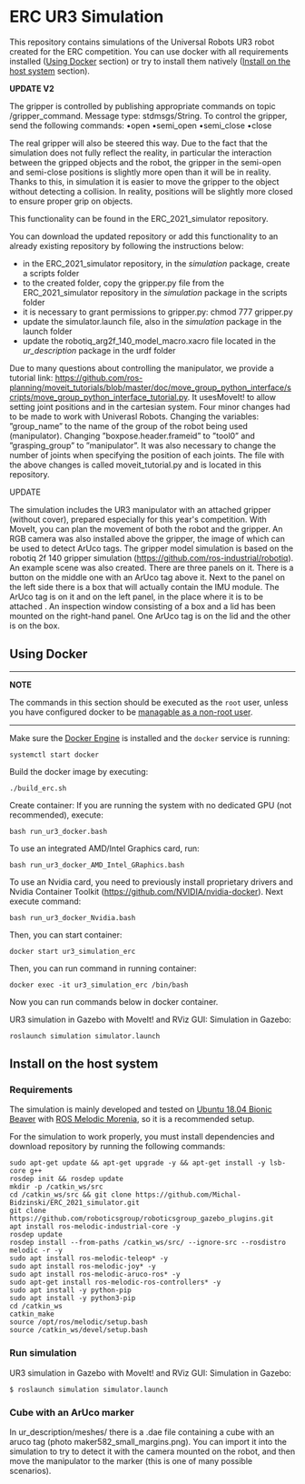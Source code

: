 # ERC UR3 Simulation

This repository contains simulations of the Universal Robots UR3 robot created for the ERC competition. You can use docker with all requirements installed  ([Using Docker](#using-docker) section) or try to install them natively ([Install on the host system](#install-on-the-host-system) section).

**UPDATE V2**

The gripper is controlled by publishing appropriate commands on topic /gripper_command. Message type: stdmsgs/String. To control the gripper, send the following commands:
•open
•semi_open
•semi_close
•close

The real gripper will also be steered this way. Due to the fact that the simulation does not fully reflect the reality, in particular the interaction between the gripped objects and the robot, the gripper in the semi-open and semi-close positions is slightly more open than it will be in reality. Thanks to this, in simulation it is easier to move the gripper to the object without detecting a collision. In reality, positions will be slightly more closed to ensure proper grip on objects. 

This functionality can be found in the ERC_2021_simulator repository.

You can download the updated repository or add this functionality to an already existing repository by following the instructions below: 
- in the ERC_2021_simulator repository, in the *simulation* package, create a scripts folder 
- to the created folder, copy the gripper.py file from the ERC_2021_simulator repository in the *simulation* package in the scripts folder 
- it is necessary to grant permissions to gripper.py: chmod 777 gripper.py
- update the simulator.launch file, also in the *simulation* package in the launch folder 
- update the robotiq_arg2f_140_model_macro.xacro file located in the *ur_description* package in the urdf folder 

Due to many questions about controlling the manipulator, we provide a tutorial link: https://github.com/ros-planning/moveit_tutorials/blob/master/doc/move_group_python_interface/scripts/move_group_python_interface_tutorial.py. It usesMoveIt! to allow setting joint positions and in the cartesian system. Four minor changes had to be made to work with Univerasl Robots. Changing  the variables: ”group_name” to the name of the group of the robot being used (manipulator). Changing ”boxpose.header.frameid” to ”tool0” and ”grasping_group” to ”manipulator”. It was also necessary to change the number of joints when specifying the position of each joints. The file with the above changes is called moveit_tutorial.py and is located in this repository. 


UPDATE

The simulation includes the UR3 manipulator with an attached gripper (without cover), prepared especially for this year's competition. With MoveIt, you can plan the movement of both the robot and the gripper. An RGB camera was also installed above the gripper, the image of which can be used to detect ArUco tags. The gripper model simulation is based on the robotiq 2f 140 gripper simulation (https://github.com/ros-industrial/robotiq).
An example scene was also created. There are three panels on it. There is a button on the middle one with an ArUco tag above it. Next to the panel on the left side there is a box that will actually contain the IMU module. The ArUco tag is on it and on the left panel, in the place where it is to be attached . An inspection window consisting of a box and a lid has been mounted on the right-hand panel. One ArUco tag is on the lid and the other is on the box. 


## Using Docker

---
**NOTE**

The commands in this section should be executed as the `root` user, unless you have configured docker to be [managable as a non-root user](https://docs.docker.com/engine/install/linux-postinstall/).

---

Make sure the [Docker Engine](https://docs.docker.com/engine/install/#server) is installed and the `docker` service is running:
```
systemctl start docker
```
Build the docker image by executing:
```
./build_erc.sh 
```
Create container:
If you are running the system with no dedicated GPU (not recommended), execute:
```
bash run_ur3_docker.bash
```
To use an integrated AMD/Intel Graphics card, run:
```
bash run_ur3_docker_AMD_Intel_GRaphics.bash
```
To use an Nvidia card, you need to previously install proprietary drivers and Nvidia Container Toolkit (https://github.com/NVIDIA/nvidia-docker). Next execute command:
``` 
bash run_ur3_docker_Nvidia.bash
```
Then, you can start container:
```
docker start ur3_simulation_erc
```
Then, you can run command in running container:
```
docker exec -it ur3_simulation_erc /bin/bash
```

Now you can run commands below in docker container.

UR3 simulation in Gazebo with MoveIt! and RViz GUI:
Simulation in Gazebo:
```
roslaunch simulation simulator.launch 
```
## Install on the host system

### Requirements

The simulation is mainly developed and tested on [Ubuntu 18.04 Bionic Beaver](https://releases.ubuntu.com/18.04/) with [ROS Melodic Morenia](http://wiki.ros.org/melodic/Installation/Ubuntu), so it is a recommended setup. 

For the simulation to work properly, you must install dependencies and download repository by running the following commands: 
``` 
sudo apt-get update && apt-get upgrade -y && apt-get install -y lsb-core g++
rosdep init && rosdep update
mkdir -p /catkin_ws/src
cd /catkin_ws/src && git clone https://github.com/Michal-Bidzinski/ERC_2021_simulator.git
git clone https://github.com/roboticsgroup/roboticsgroup_gazebo_plugins.git
apt install ros-melodic-industrial-core -y
rosdep update
rosdep install --from-paths /catkin_ws/src/ --ignore-src --rosdistro melodic -r -y
sudo apt install ros-melodic-teleop* -y
sudo apt install ros-melodic-joy* -y
sudo apt install ros-melodic-aruco-ros* -y
sudo apt-get install ros-melodic-ros-controllers* -y
sudo apt install -y python-pip
sudo apt install -y python3-pip
cd /catkin_ws
catkin_make
source /opt/ros/melodic/setup.bash
source /catkin_ws/devel/setup.bash
```
### Run simulation
UR3 simulation in Gazebo with MoveIt! and RViz GUI:
Simulation in Gazebo:
```
$ roslaunch simulation simulator.launch 
```

### Cube with an ArUco marker
In ur_description/meshes/ there is a .dae file containing a cube with an aruco tag (photo maker582_small_margins.png). You can import it into the simulation to try to detect it with the camera mounted on the robot, and then move the manipulator to the marker (this is one of many possible scenarios). 

